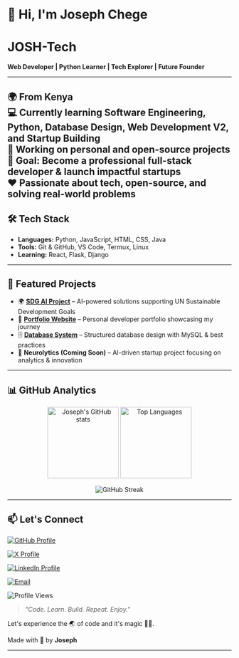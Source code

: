 # 👋 Hi, I'm Joseph Chege  

#  JOSH-Tech

**Web Developer | Python Learner | Tech Explorer | Future Founder**  

---

🌍 From Kenya  
💻 Currently learning **Software Engineering, Python, Database Design, Web
   Development V2, and Startup Building**  
🚀 Working on personal and open-source projects  
🎯 Goal: Become a professional full-stack developer & launch impactful startups  
❤️ Passionate about tech, open-source, and solving real-world problems  
---

## 🛠 Tech Stack  

- **Languages:** Python, JavaScript, HTML, CSS, Java  
- **Tools:** Git & GitHub, VS Code, Termux, Linux  
- **Learning:** React, Flask, Django  

---

## 🚀 Featured Projects  

- 🌍 [**SDG AI Project**](https://github.com/KyUCOMRADE/SDG-AI-) – AI-powered solutions supporting UN Sustainable Development Goals  
- 💼 [**Portfolio Website**](https://github.com/KyUCOMRADE/My-Portfolio-) – Personal developer portfolio showcasing my journey  
- 🗄 [**Database System**](https://github.com/KyUCOMRADE/Database-System) – Structured database design with MySQL & best practices  
- 🧠 **Neurolytics (Coming Soon)** – AI-driven startup project focusing on analytics & innovation  

---

## 📊 GitHub Analytics  

<p align="center">
  <img src="https://github-readme-stats.vercel.app/api?username=KyUCOMRADE&show_icons=true&theme=tokyonight" alt="Joseph's GitHub stats" height="160"/>
  <img src="https://github-readme-stats.vercel.app/api/top-langs/?username=KyUCOMRADE&layout=compact&theme=tokyonight" alt="Top Languages" height="160"/>
</p>

<p align="center">
  <img src="https://streak-stats.demolab.com?user=KyUCOMRADE&theme=tokyonight&hide_border=true" alt="GitHub Streak" />
</p>

---

## 📫 Let's Connect  
[![GitHub Profile](https://img.shields.io/badge/GitHub-Profile-24292E?style=for-the-badge&logo=github&logoColor=white)](https://github.com/KyUCOMRADE)

[![X Profile](https://img.shields.io/badge/Twitter-Profile-1DA1F2?style=for-the-badge&logo=twitter&logoColor=white)](https://twitter.com/josephcheg27035)

[![LinkedIn Profile](https://img.shields.io/badge/LinkedIn-Profile-0A66C2?style=for-the-badge&logo=linkedin&logoColor=white)](https://www.linkedin.com/in/joseph-chege-6582902ab/)

[![Email](https://img.shields.io/badge/Email-Email-FF0000?style=for-the-badge&logo=gmail&logoColor=white)](mailto:chegejoseph5006@gmail.com)

![Profile Views](https://komarev.com/ghpvc/?username=KyUCOMRADE&label=Profile%20Views&color=blue&style=flat)

> *"Code. Learn. Build. Repeat. Enjoy."*  

Let's experience the 🌏 of code and it's magic 🧝‍♂️.
 
Made with 💙 by **Joseph**

---

